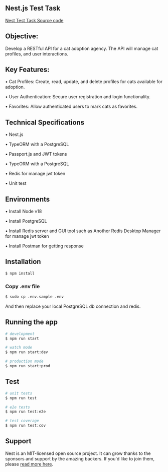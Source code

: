 
## Nest.js Test Task

[Nest Test Task Source code](https://github.com/nestjs/nest)

## Objective:
Develop a RESTful API for a cat adoption agency. The API will manage cat profiles, and user interactions.

## Key Features:
• Cat Profiles: Create, read, update, and delete profiles for cats available for adoption.

• User Authentication: Secure user registration and login functionality.

• Favorites: Allow authenticated users to mark cats as favorites.

## Technical Specifications

• Nest.js

• TypeORM with a PostgreSQL

• Passport.js and JWT tokens

• TypeORM with a PostgreSQL

• Redis for manage jwt token

• Unit test

## Environments

• Install Node v18

• Install PostgreSQL

• Install Redis server and GUI tool such as Another Redis Desktop Manager for manage jwt token

• Install Postman for getting response


## Installation

```bash
$ npm install
```

### Copy .env file

```bash
$ sudo cp .env.sample .env
```
And then replace your local PostgreSQL db connection and redis.

## Running the app

```bash
# development
$ npm run start

# watch mode
$ npm run start:dev

# production mode
$ npm run start:prod
```

## Test

```bash
# unit tests
$ npm run test

# e2e tests
$ npm run test:e2e

# test coverage
$ npm run test:cov
```

## Support

Nest is an MIT-licensed open source project. It can grow thanks to the sponsors and support by the amazing backers. If you'd like to join them, please [read more here](https://docs.nestjs.com/support).
